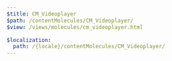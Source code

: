 ```yaml
---
$title: CM_Videoplayer
$path: /contentMolecules/CM_Videoplayer/
$view: /views/molecules/cm_videoplayer.html

$localization:
  path: /{locale}/contentMolecules/CM_Videoplayer/
---
```

